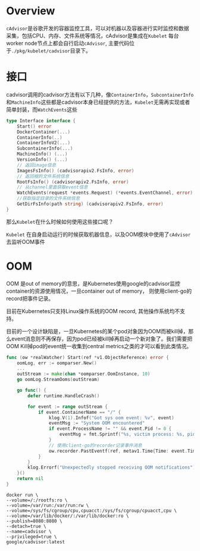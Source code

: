 # Overview

`cAdvisor`是谷歌开发的容器监控工具，可以对机器以及容器进行实时监控和数据采集，包括CPU、内存、文件系统等情况，cAdvisor是集成在`Kubelet` 每台worker node节点上都会自行启动`cAdvisor`, 主要代码位于`./pkg/kubelet/cadvisor`目录下。

# 接口

cadvisor调用的cadvisor方法有以下几种，像`ContainerInfo`，`SubcontainerInfo`和`MachineInfo`这些都是cadvisor本身已经提供的方法，`Kubelet`无需再实现或者简单封装，而`WatchEvents`这些

```go
type Interface interface {
	Start() error    
	DockerContainer(...)
	ContainerInfo(..)
	ContainerInfoV2(...)
	SubcontainerInfo(...)
	MachineInfo() (...)
	VersionInfo() (...)
	// 返回image信息
	ImagesFsInfo() (cadvisorapiv2.FsInfo, error)
	// 返回根的文件系统信息
	RootFsInfo() (cadvisorapiv2.FsInfo, error)
	// 从channel里面获取event信息
	WatchEvents(request *events.Request) (*events.EventChannel, error)
	//获取指定目录的文件系统信息 
	GetDirFsInfo(path string) (cadvisorapiv2.FsInfo, error)
}
```

那么`Kubelet`在什么时候如何使用这些接口呢？

`Kubelet` 在自身启动运行的时候获取机器信息，以及OOM模块中使用了`cAdvisor`去监听OOM事件





# OOM

OOM 是out of memory的意思，是Kubernetes使用google的cadvisor监控container的资源使用情况，一旦container out of memory， 则使用client-go的record把事件记录。

目前在Kubernetes只支持Linux操作系统的OOM record, 其他操作系统均不支持。

目前的一个设计缺陷是，一旦Kubernetes的某个pod对象因为OOM而被kill掉，那么event消息则不再保存，因为pod已经被kill掉再启动一个新对象了。我们需要把OOM Kill掉pod的event统一收集到central metrics之类的才可以看到此类情况。

```go
func (ow *realWatcher) Start(ref *v1.ObjectReference) error {
	oomLog, err := oomparser.New()
	...
	outStream := make(chan *oomparser.OomInstance, 10)
	go oomLog.StreamOoms(outStream)

	go func() {
		defer runtime.HandleCrash()

		for event := range outStream {
			if event.ContainerName == "/" {
				klog.V(1).Infof("Got sys oom event: %v", event)
				eventMsg := "System OOM encountered"
				if event.ProcessName != "" && event.Pid != 0 {
					eventMsg = fmt.Sprintf("%s, victim process: %s, pid: %d", eventMsg, event.ProcessName, event.Pid)
				}
                // 使用client-go的recorder记录事件消息
				ow.recorder.PastEventf(ref, metav1.Time{Time: event.TimeOfDeath}, v1.EventTypeWarning, systemOOMEvent, eventMsg)
			}
		}
		klog.Errorf("Unexpectedly stopped receiving OOM notifications")
	}()
	return nil
}

```







```
docker run \
--volume=/:/rootfs:ro \
--volume=/var/run:/var/run:rw \
--volume=/sys/fs/cgroup/cpu,cpuacct:/sys/fs/cgroup/cpuacct,cpu \
--volume=/var/lib/docker/:/var/lib/docker:ro \
--publish=8080:8080 \
--detach=true \
--name=cadvisor \
--privileged=true \
google/cadvisor:latest
```





